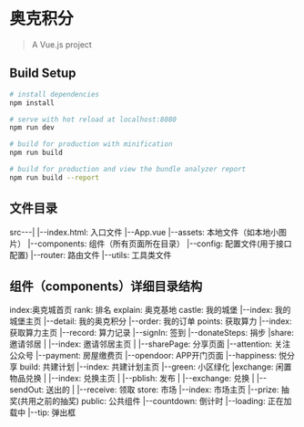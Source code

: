 # 奥克积分

> A Vue.js project

## Build Setup

``` bash
# install dependencies
npm install

# serve with hot reload at localhost:8080
npm run dev

# build for production with minification
npm run build

# build for production and view the bundle analyzer report
npm run build --report
```
## 文件目录
src---|
      |--index.html: 入口文件
      |--App.vue
      |--assets: 本地文件（如本地小图片）
      |--components: 组件（所有页面所在目录）
      |--config: 配置文件(用于接口配置)
      |--router: 路由文件
      |--utils: 工具类文件

## 组件（components）详细目录结构
index:奥克城首页
rank: 排名
explain: 奥克基地
castle: 我的城堡
      |--index: 我的城堡主页
      |--detail: 我的奥克积分
      |--order: 我的订单
points: 获取算力
      |--index: 获取算力主页
      |--record: 算力记录
      |--signIn: 签到
      |--donateSteps: 捐步
      |share: 邀请邻居
      |     |--index: 邀请邻居主页
      |     |--sharePage: 分享页面
      |--attention: 关注公众号
      |--payment: 房屋缴费页
      |--opendoor: APP开门页面
      |--happiness: 悦分享
build: 共建计划
      |--index: 共建计划主页
      |--green: 小区绿化
      |exchange: 闲置物品兑换
      |     |--index: 兑换主页
      |     |--pblish: 发布
      |     |--exchange: 兑换
      |     |--sendOut: 送出的
      |     |--receive: 领取
store: 市场
      |--index: 市场主页
      |--prize: 抽奖(共用之前的抽奖)
public: 公共组件
      |--countdown: 倒计时
      |--loading: 正在加载中
      |--tip: 弹出框
